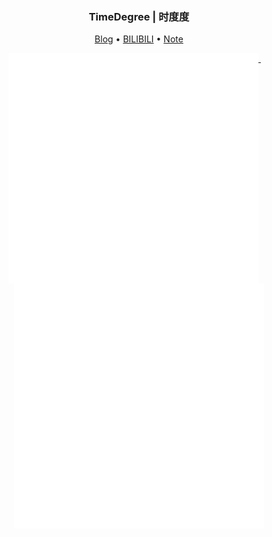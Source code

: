<h3 align="center"> TimeDegree | 时度度</h3>

<p align="center">
  <a href="https://blog.timedegree.cc/">Blog</a> •
  <a href="https://space.bilibili.com/10077094">BILIBILI</a> •
  <a href="http://note.timedegree.cc/">Note</a> 
</p>

<!-- ![Metrics](https://github.com/timedegree/timedegree/blob/master/github-metrics.svg) -->

<p align="center">
  <a href="https://github.com/timedegree">
    <img width="400" align="top" src="https://github.com/timedegree/timedegree/blob/main/metrics.left.svg" />
  </a>
  &emsp;
  <a href="https://github.com/timedegree">
    <img width="400" align="top" src="https://github.com/timedegree/timedegree/blob/main/metrics.right.svg" />
  </a>
</p>
